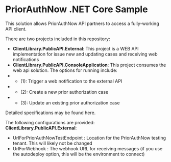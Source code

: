 ﻿# PriorAuthNow .NET Core Sample

This solution allows PriorAuthNow API partners to access a fully-working API client.

There are two projects included in this repository:
- <b>ClientLibrary.PublicAPI.External</b>: This project is a WEB API implementation for issue new and updating cases and receiving web notifications
- <b>ClientLibrary.PublicAPI.ConsoleApplication</b>: This project consumes the web api solution. The options for running include:
- - (1): Trigger a web notification to the external API 
- - (2): Create a new prior authorization case
- - (3): Update an existing prior authorization case

Detailed specifications may be found here. 

The following configurations are provided:
<b>ClientLibrary.PublicAPI.External</b>:
- UrlForPriorAuthNowTestEndpoint : Location for the PriorAuthNow testing tenant. This will likely not be changed
- UrlForWebhook : The webhook URL for receiving messages (if you use the autodeploy option, this will be the environment to connect)
